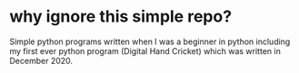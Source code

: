 # why ignore this simple repo?
Simple python programs written when I was a beginner in python including my first ever python program (Digital Hand Cricket) which was written in December 2020.
